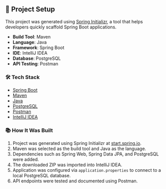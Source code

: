 ## 🚀 Project Setup

This project was generated using [Spring Initializr](https://start.spring.io/), a tool that helps developers quickly scaffold Spring Boot applications.

- **Build Tool**: Maven
- **Language**: Java
- **Framework**: Spring Boot
- **IDE**: IntelliJ IDEA
- **Database**: PostgreSQL
- **API Testing**: Postman

### 🛠️ Tech Stack

- [Spring Boot](https://spring.io/projects/spring-boot)
- [Maven](https://maven.apache.org/)
- [Java](https://www.oracle.com/java/)
- [PostgreSQL](https://www.postgresql.org/)
- [Postman](https://www.postman.com/)
- [IntelliJ IDEA](https://www.jetbrains.com/idea/)

### 📚 How It Was Built

1. Project was generated using Spring Initializr at [start.spring.io](https://start.spring.io).
2. Maven was selected as the build tool and Java as the language.
3. Dependencies such as Spring Web, Spring Data JPA, and PostgreSQL were added.
4. The downloaded ZIP was imported into IntelliJ IDEA.
5. Application was configured via `application.properties` to connect to a local PostgreSQL database.
6. API endpoints were tested and documented using Postman.
